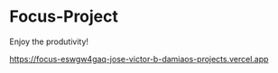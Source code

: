# Focus-Project
Enjoy the produtivity!

https://focus-eswgw4gaq-jose-victor-b-damiaos-projects.vercel.app
